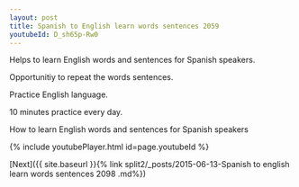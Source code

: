 ```yaml
---
layout: post
title: Spanish to English learn words sentences 2059 
youtubeId: D_sh65p-Rw0
---
```

 
 
Helps to learn English words and sentences for Spanish speakers.

Opportunitiy to repeat the words sentences. 

Practice English language. 
 
10 minutes practice every day. 
 
How to learn English words and sentences for Spanish speakers 
 
{% include youtubePlayer.html id=page.youtubeId %}
 
 
[Next]({{ site.baseurl }}{% link  split2/_posts/2015-06-13-Spanish to english learn words sentences 2098 .md%})
 

